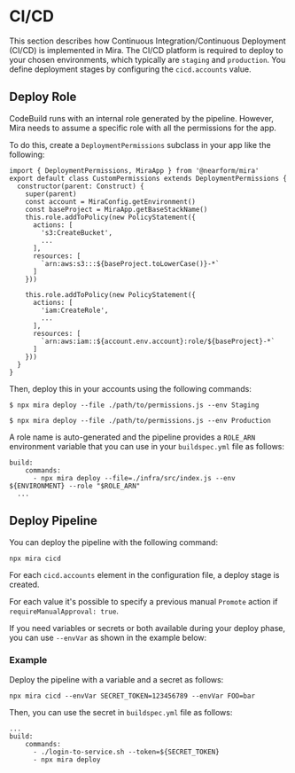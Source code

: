 # CI/CD

This section describes how Continuous Integration/Continuous Deployment (CI/CD) is implemented in Mira. The CI/CD platform is required to deploy to your chosen environments, which typically are `staging` and `production`.
You define deployment stages by configuring the `cicd.accounts` value.

## Deploy Role

CodeBuild runs with an internal role generated by the pipeline. However, Mira needs to assume a specific role with all the permissions for the app.

To do this, create a `DeploymentPermissions` subclass in your app like the following:

```
import { DeploymentPermissions, MiraApp } from '@nearform/mira'
export default class CustomPermissions extends DeploymentPermissions {
  constructor(parent: Construct) {
    super(parent)
    const account = MiraConfig.getEnvironment()
    const baseProject = MiraApp.getBaseStackName()
    this.role.addToPolicy(new PolicyStatement({
      actions: [
        's3:CreateBucket',
        ...
      ],
      resources: [
        `arn:aws:s3:::${baseProject.toLowerCase()}-*`
      ]
    }))

    this.role.addToPolicy(new PolicyStatement({
      actions: [
        'iam:CreateRole',
        ...
      ],
      resources: [
        `arn:aws:iam::${account.env.account}:role/${baseProject}-*`
      ]
    }))
  }
}
```

Then, deploy this in your accounts using the following commands:

```
$ npx mira deploy --file ./path/to/permissions.js --env Staging

$ npx mira deploy --file ./path/to/permissions.js --env Production

```
A role name is auto-generated and the pipeline provides a `ROLE_ARN` environment variable that you can use in your `buildspec.yml` file as follows:

```
build:
    commands:
      - npx mira deploy --file=./infra/src/index.js --env ${ENVIRONMENT} --role "$ROLE_ARN"
  ...
```

## Deploy Pipeline

You can deploy the pipeline with the following command:

```
npx mira cicd
```
For each `cicd.accounts` element in the configuration file, a deploy stage is created.

For each value it's possible to specify a previous manual `Promote` action if `requireManualApproval: true`.

If you need variables or secrets or both available during your deploy phase, you can use `--envVar` as shown in the example below:

### Example 
Deploy the pipeline with a variable and a secret as follows:
```
npx mira cicd --envVar SECRET_TOKEN=123456789 --envVar FOO=bar
```

Then, you can use the secret in `buildspec.yml` file as follows:
```
...
build:
    commands:
      - ./login-to-service.sh --token=${SECRET_TOKEN}
      - npx mira deploy
```



